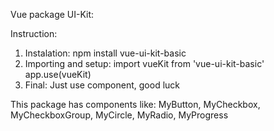 Vue package UI-Kit:

Instruction:

1. Instalation:
   npm install vue-ui-kit-basic
2. Importing and setup:
   import vueKit from 'vue-ui-kit-basic'
   app.use(vueKit)
3. Final: Just use component, good luck

This package has components like:
MyButton, MyCheckbox, MyCheckboxGroup, MyCircle, MyRadio, MyProgress
